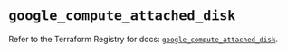 # `google_compute_attached_disk`

Refer to the Terraform Registry for docs: [`google_compute_attached_disk`](https://registry.terraform.io/providers/hashicorp/google/6.43.0/docs/resources/compute_attached_disk).
